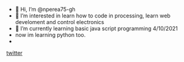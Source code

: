 - 👋 Hi, I’m @nperea75-gh
- 👀 I’m interested in learn how to code in processing, learn web develoment and control electronics 
- 🌱 I’m currently learning basic java script programming 4/10/2021
- now im learning python too.
- 
[twitter](https://twitter.com/ney_roger)
